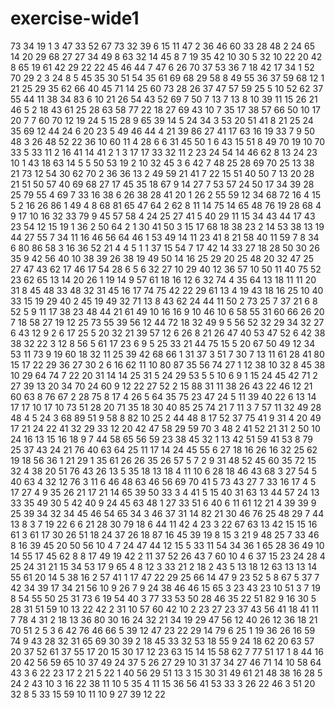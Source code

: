 # exercise-wide1
73
34
19
1
3
47
33
52
67
73
32
39
6
15
11
47
2
36
46
60
33
28
48
2
24
65
14
20
29
68
27
27
34
49
8
63
32
14
45
8
7
19
35
42
10
30
5
32
10
22
20
42
8
65
19
61
42
29
22
22
45
46
44
7
47
6
26
70
37
53
36
7
18
42
17
34
1
52
70
29
2
3
24
8
5
45
35
30
51
54
35
61
69
68
29
58
8
49
55
36
37
59
68
12
1
21
25
29
35
62
66
40
45
71
14
25
60
73
28
26
37
47
57
59
25
5
10
52
62
37
55
44
11
38
34
83
6
10
21
26
54
43
52
69
7
50
7
13
7
13
8
10
39
11
15
26
21
46
5
2
18
43
61
25
28
63
58
77
22
18
27
69
43
10
7
35
17
38
57
66
50
10
17
20
7
7
60
70
12
19
24
5
15
28
9
65
39
14
5
24
34
3
53
20
51
41
8
21
25
24
35
69
12
44
24
6
20
23
5
49
46
44
4
21
39
86
27
41
17
63
16
19
33
7
9
50
48
3
26
48
52
22
36
10
60
11
4
28
6
6
31
45
50
1
6
43
15
51
8
49
70
19
10
70
33
5
33
11
2
16
41
14
41
2
1
3
17
17
33
32
11
2
23
24
54
14
46
62
8
13
24
23
10
1
43
18
63
14
5
5
50
53
19
2
10
32
45
3
6
42
7
48
25
28
69
70
25
13
38
21
73
12
54
30
62
70
2
36
36
13
2
49
59
21
41
7
22
15
51
40
50
7
13
20
28
21
51
50
57
40
69
68
27
17
45
35
18
67
9
14
27
7
53
57
24
50
17
34
39
28
25
79
55
4
69
7
33
16
38
6
26
38
28
41
20
1
26
2
55
59
12
34
68
72
16
4
15
5
2
16
26
86
1
49
4
8
68
81
65
47
64
2
62
8
11
14
75
14
65
48
76
19
28
68
4
9
17
10
16
32
33
79
9
45
57
58
4
24
25
27
41
5
40
29
11
15
34
43
44
17
43
23
54
12
15
19
1
36
2
50
64
2
1
30
41
50
3
15
17
68
18
38
23
2
14
53
38
13
19
44
27
55
7
34
11
16
46
56
64
46
1
53
49
14
11
23
41
8
21
58
40
11
59
7
8
34
6
80
86
58
3
16
36
52
21
4
4
5
1
1
37
15
54
7
17
42
14
33
27
18
28
50
30
26
35
9
42
56
40
10
38
39
26
38
19
49
50
14
16
25
29
20
25
48
20
32
47
25
27
47
43
62
17
46
17
54
28
6
5
6
32
27
10
29
40
12
36
57
10
50
11
40
75
52
23
62
65
13
14
20
26
1
19
14
9
57
61
18
16
12
6
32
74
4
35
64
13
18
11
11
20
31
8
45
48
33
48
32
31
45
16
17
74
75
42
22
29
61
13
4
19
43
18
16
25
10
40
33
15
19
29
40
2
45
19
49
32
71
13
8
43
62
24
44
11
50
2
73
25
7
37
21
6
8
52
5
9
11
17
38
23
48
44
21
61
49
10
16
16
9
10
46
10
6
58
55
31
60
66
26
20
7
18
58
27
19
12
25
73
55
39
56
12
44
72
18
32
49
9
5
56
52
32
29
34
32
27
6
43
12
9
2
6
17
25
5
20
32
21
39
57
12
6
26
8
21
26
47
40
53
47
52
6
42
38
38
32
22
3
12
8
56
5
61
17
23
6
9
5
25
33
21
44
75
15
5
20
67
50
49
12
34
53
11
73
9
19
60
18
32
11
25
39
42
68
66
1
31
37
3
51
7
30
7
13
11
61
28
41
80
15
17
22
29
36
27
30
2
6
16
62
11
10
80
87
35
56
74
27
1
12
38
10
32
8
45
38
10
29
64
74
7
22
20
31
14
14
25
31
5
24
29
53
5
5
10
6
9
1
15
24
45
42
71
2
27
39
13
20
34
70
24
60
9
12
22
27
52
2
15
88
31
11
38
26
43
22
46
12
21
60
63
8
76
67
2
28
75
8
17
4
26
5
64
35
75
23
47
24
5
11
39
40
22
6
13
14
17
17
10
17
10
73
51
28
20
71
35
18
30
40
85
25
74
21
7
11
3
7
57
11
32
49
28
48
4
5
24
3
68
89
51
9
58
8
82
10
25
2
44
48
8
17
52
37
75
41
9
31
4
20
49
17
21
24
22
41
32
29
33
12
20
42
47
58
29
59
70
3
48
2
41
52
21
31
2
50
10
24
16
13
15
16
18
9
7
44
58
65
56
59
23
38
45
32
1
13
42
51
59
41
53
8
79
25
37
43
24
21
76
40
63
64
25
11
17
14
24
45
55
6
27
18
16
26
16
32
25
62
19
18
56
36
1
21
29
1
35
61
26
26
35
26
57
5
7
2
9
31
48
52
45
60
35
72
15
32
4
38
20
51
76
43
26
13
5
35
18
13
18
4
11
10
6
28
18
46
43
68
3
27
54
5
40
63
4
32
12
76
3
11
6
46
48
63
46
56
69
70
41
5
73
43
27
7
33
16
17
4
5
17
27
4
9
35
26
21
17
21
14
65
39
50
33
3
4
41
5
15
40
31
63
13
44
57
24
13
33
35
49
30
5
42
40
9
24
45
63
48
1
27
33
51
6
40
6
11
61
12
21
4
39
39
9
25
39
34
32
34
45
46
54
65
34
3
46
37
31
14
82
21
30
46
76
25
48
29
7
44
13
8
3
7
19
22
6
6
21
28
30
79
18
6
44
11
42
4
23
3
22
67
63
13
42
15
15
16
61
3
61
17
30
26
51
18
24
37
26
18
87
16
45
39
19
8
15
3
21
9
48
25
7
33
46
8
16
39
45
20
50
56
10
4
7
24
47
44
12
15
5
33
11
54
34
36
1
65
28
36
49
10
14
55
17
45
62
8
8
17
49
19
42
2
11
37
52
26
43
7
60
10
4
6
37
15
23
24
28
4
25
24
31
21
15
34
53
17
9
65
4
8
12
3
33
21
2
18
2
43
5
13
18
12
63
13
13
14
55
61
20
14
5
38
16
2
57
41
1
17
47
22
29
25
66
14
47
9
23
52
5
8
67
5
37
7
42
34
39
17
34
21
56
10
9
26
7
9
24
38
46
46
15
65
3
23
43
23
10
51
3
7
19
8
54
55
50
25
31
73
6
19
54
40
3
77
33
53
50
28
46
35
22
51
82
9
16
30
5
28
31
51
59
10
13
22
42
2
31
10
57
60
42
10
2
23
27
23
37
43
56
41
18
41
11
7
78
4
31
2
18
13
36
80
30
16
24
32
21
34
19
29
47
56
12
40
26
12
36
18
21
70
51
2
5
3
6
42
76
46
66
5
39
12
47
23
22
29
14
79
6
25
1
19
36
26
16
59
74
9
43
28
32
31
65
69
30
39
2
18
45
33
32
53
18
55
9
24
18
62
20
63
57
20
37
52
61
37
55
17
20
15
30
17
12
23
63
15
14
15
58
62
7
77
51
17
1
8
44
16
20
42
56
59
65
10
37
49
24
37
5
26
27
29
10
31
37
34
27
46
71
14
10
58
64
43
3
6
22
23
17
2
21
5
22
1
40
56
29
51
13
3
15
30
31
49
61
21
48
38
16
28
5
24
2
43
10
3
16
22
38
11
10
5
35
4
11
15
36
56
41
53
33
3
26
22
46
3
51
20
32
8
5
33
15
59
10
11
10
9
27
39
12
22

